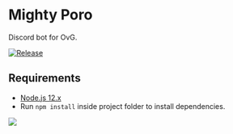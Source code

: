 # Mighty Poro
Discord bot for OvG.

[![Release](https://img.shields.io/github/v/release/Zmezmer/MightyPoro)](https://github.com/Zmezmer/MightyPoro/releases/latest)

## Requirements

* [Node.js 12.x](https://nodejs.org/en/)
* Run `npm install` inside project folder to install dependencies.

<img src='https://images5.alphacoders.com/105/1057451.jpg' align='center'>
